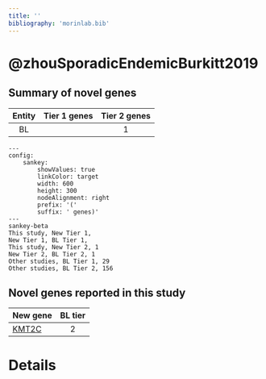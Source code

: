 ```yaml
---
title: ''
bibliography: 'morinlab.bib'
---
```


# @zhouSporadicEndemicBurkitt2019
## Summary of novel genes

|Entity| Tier 1 genes| Tier 2 genes|
|:-:|:-:|:-:|
|BL||1|
```mermaid
---
config:
    sankey:
        showValues: true
        linkColor: target
        width: 600
        height: 300
        nodeAlignment: right
        prefix: '('
        suffix: ' genes)'
---
sankey-beta
This study, New Tier 1, 
New Tier 1, BL Tier 1, 
This study, New Tier 2, 1
New Tier 2, BL Tier 2, 1
Other studies, BL Tier 1, 29
Other studies, BL Tier 2, 156
```


## Novel genes reported in this study

|New gene|BL tier|
|:-|:-:|
|[KMT2C](KMT2C)|2 |

# Details

